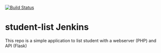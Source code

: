 [![Build Status](http://ec2-34-238-191-122.compute-1.amazonaws.com/buildStatus/icon?job=student-list_jenkins)](http://ec2-34-238-191-122.compute-1.amazonaws.com/job/student-list_jenkins/)

# student-list  Jenkins
This repo is a simple application to list student with a webserver (PHP) and API (Flask)
